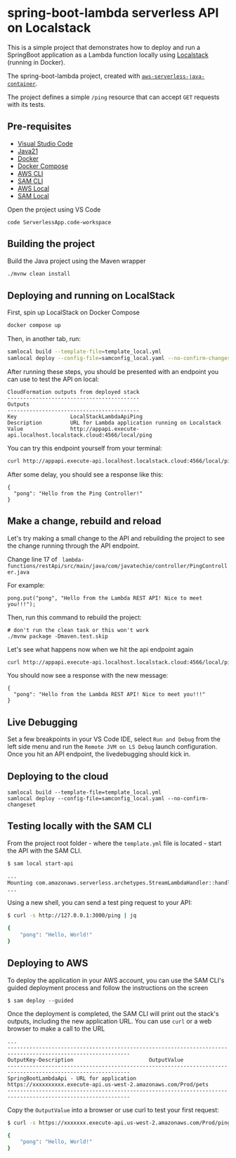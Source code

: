 # spring-boot-lambda serverless API on Localstack

This is a simple project that demonstrates how to deploy and run a SpringBoot application as a Lambda function locally using [Localstack](https://www.localstack.cloud/) (running in Docker).

The spring-boot-lambda project, created with [`aws-serverless-java-container`](https://github.com/aws/serverless-java-container).

The project defines a simple `/ping` resource that can accept `GET` requests with its tests.


## Pre-requisites
* [Visual Studio Code](https://code.visualstudio.com/)
* [Java21](https://openjdk.org/projects/jdk/21/)
* [Docker](https://docs.docker.com/get-started/get-docker/)
* [Docker Compose](https://docs.docker.com/compose/)
* [AWS CLI](https://aws.amazon.com/cli/)
* [SAM CLI](https://github.com/awslabs/aws-sam-cli)
* [AWS Local](https://github.com/localstack/awscli-local)
* [SAM Local](https://github.com/localstack/aws-sam-cli-local)


Open the project using VS Code 
```
code ServerlessApp.code-workspace
```

## Building the project
Build the Java project using the Maven wrapper
```bash
./mvnw clean install
```

## Deploying and running on LocalStack
First, spin up LocalStack on Docker Compose
```bash
docker compose up
```
Then, in another tab, run: 
```bash
samlocal build --template-file=template_local.yml
samlocal deploy --config-file=samconfig_local.yaml --no-confirm-changeset
```
After running these steps, you should be presented with an endpoint you can use to test the API on local: 
```
CloudFormation outputs from deployed stack
------------------------------------------
Outputs                                                                                                              
------------------------------------------
Key                 LocalStackLambdaApiPing                                                                          
Description         URL for Lambda application running on Localstack                                                 
Value               http://appapi.execute-api.localhost.localstack.cloud:4566/local/ping  
```

You can try this endpoint yourself from your terminal:
```bash
curl http://appapi.execute-api.localhost.localstack.cloud:4566/local/ping   | jq
```
After some delay, you should see a response like this: 
```
{
  "pong": "Hello from the Ping Controller!"
}
```

## Make a change, rebuild and reload
Let's try making a small change to the API and rebuilding the project to see the change running through the API endpoint.

Change line 17 of `
lambda-functions/restApi/src/main/java/com/javatechie/controller/PingController.java`

For example:
```
pong.put("pong", "Hello from the Lambda REST API! Nice to meet you!!!");
```
Then, run this command to rebuild the project:
```
# don't run the clean task or this won't work
./mvnw package -Dmaven.test.skip
```
Let's see what happens now when we hit the api endpoint again
```bash
curl http://appapi.execute-api.localhost.localstack.cloud:4566/local/ping   | jq
```
You should now see a response with the new message:
```
{
  "pong": "Hello from the Lambda REST API! Nice to meet you!!!"
}
```
## Live Debugging
Set a few breakpoints in your VS Code IDE, select `Run and Debug` from the left side menu and run the `Remote JVM on LS Debug` launch configuration. Once you hit an API endpoint, the livedebugging should kick in.



## Deploying to the cloud

```
samlocal build --template-file=template_local.yml
samlocal deploy --config-file=samconfig_local.yaml --no-confirm-changeset
```



## Testing locally with the SAM CLI

From the project root folder - where the `template.yml` file is located - start the API with the SAM CLI.

```bash
$ sam local start-api

...
Mounting com.amazonaws.serverless.archetypes.StreamLambdaHandler::handleRequest (java11) at http://127.0.0.1:3000/{proxy+} [OPTIONS GET HEAD POST PUT DELETE PATCH]
...
```

Using a new shell, you can send a test ping request to your API:

```bash
$ curl -s http://127.0.0.1:3000/ping | jq

{
    "pong": "Hello, World!"
}
``` 

## Deploying to AWS
To deploy the application in your AWS account, you can use the SAM CLI's guided deployment process and follow the instructions on the screen

```
$ sam deploy --guided
```

Once the deployment is completed, the SAM CLI will print out the stack's outputs, including the new application URL. You can use `curl` or a web browser to make a call to the URL

```
...
-------------------------------------------------------------------------------------------------------------
OutputKey-Description                        OutputValue
-------------------------------------------------------------------------------------------------------------
SpringBootLambdaApi - URL for application            https://xxxxxxxxxx.execute-api.us-west-2.amazonaws.com/Prod/pets
-------------------------------------------------------------------------------------------------------------
```

Copy the `OutputValue` into a browser or use curl to test your first request:

```bash
$ curl -s https://xxxxxxx.execute-api.us-west-2.amazonaws.com/Prod/ping | jq

{
    "pong": "Hello, World!"
}
```
